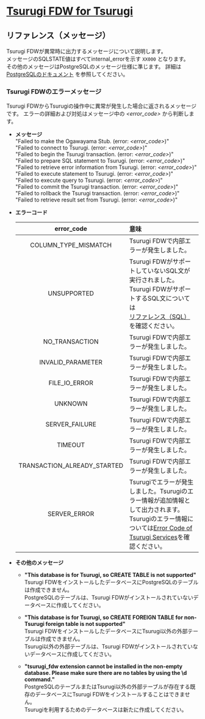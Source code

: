 # [Tsurugi FDW for Tsurugi](./tsurugi_fdw.md)

## リファレンス（メッセージ）

Tsurugi FDWが異常時に出力するメッセージについて説明します。  
メッセージのSQLSTATE値はすべてinternal_errorを示す `XX000` となります。  
その他のメッセージはPostgreSQLのメッセージ仕様に準じます。
詳細は [PostgreSQLのドキュメント](https://www.postgresql.jp/document/12/html/errcodes-appendix.html) を参照してください。

### Tsurugi FDWのエラーメッセージ

Tsurugi FDWからTsurugiの操作中に異常が発生した場合に返されるメッセージです。
エラーの詳細および対処はメッセージ中の *<error_code>* から判断します。

- **メッセージ**  
"Failed to make the Ogawayama Stub. (error: *<error_code>*)"  
"Failed to connect to Tsurugi. (error: *<error_code>*)"  
"Failed to begin the Tsurugi transaction. (error: *<error_code>*)"  
"Failed to prepare SQL statement to Tsurugi. (error: *<error_code>*)"  
"Failed to retrieve error information from Tsurugi. (error: *<error_code>*)"  
"Failed to execute statement to Tsurugi. (error: *<error_code>*)"  
"Failed to execute query to Tsurugi. (error: *<error_code>*)"  
"Failed to commit the Tsurugi transaction. (error: *<error_code>*)"  
"Failed to rollback the Tsurugi transaction. (error: *<error_code>*)"  
"Failed to retrieve result set from Tsurugi. (error: *<error_code>*)"  

- **エラーコード**  

    | error_code | 意味 |
    | :-: | :- |
    | COLUMN_TYPE_MISMATCH | Tsurugi FDWで内部エラーが発生しました。 |
    | UNSUPPORTED | Tsurugi FDWがサポートしていないSQL文が実行されました。</BR>Tsurugi FDWがサポートするSQL文については[リファレンス（SQL）](./sql_reference.md)を確認ください。 |
    | NO_TRANSACTION | Tsurugi FDWで内部エラーが発生しました。 |
    | INVALID_PARAMETER | Tsurugi FDWで内部エラーが発生しました。 |
    | FILE_IO_ERROR | Tsurugi FDWで内部エラーが発生しました。 |
    | UNKNOWN | Tsurugi FDWで内部エラーが発生しました。 |
    | SERVER_FAILURE | Tsurugi FDWで内部エラーが発生しました。 |
    | TIMEOUT | Tsurugi FDWで内部エラーが発生しました。 |
    | TRANSACTION_ALREADY_STARTED | Tsurugi FDWで内部エラーが発生しました。 |
    | SERVER_ERROR | Tsurugiでエラーが発生しました。Tsurugiのエラー情報が追加情報として出力されます。</BR>Tsurugiのエラー情報については[Error Code of Tsurugi Services](https://github.com/project-tsurugi/tsurugidb/blob/master/docs/error-code-tsurugi-services.md)を確認ください。 |

- **その他のメッセージ**

  - **"This database is for Tsurugi, so CREATE TABLE is not supported"**  
    Tsurugi FDWをインストールしたデータベースにPostgreSQLのテーブルは作成できません。  
    PostgreSQLのテーブルは、Tsurugi FDWがインストールされていないデータベースに作成してください。  

  - **"This database is for Tsurugi, so CREATE FOREIGN TABLE for non-Tsurugi foreign table is not supported"**  
    Tsurugi FDWをインストールしたデータベースにTsurugi以外の外部テーブルは作成できません。  
    Tsurugi以外の外部テーブルは、Tsurugi FDWがインストールされていないデータベースに作成してください。  

  - **"tsurugi_fdw extension cannot be installed in the non-empty database. Please make sure there are no tables by using the \\d command."**  
    PostgreSQLのテーブルまたはTsurugi以外の外部テーブルが存在する既存のデータベースにTsurugi FDWをインストールすることはできません。  
    Tsurugiを利用するためのデータベースは新たに作成してください。  
